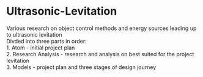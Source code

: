 # Ultrasonic-Levitation
Various research on object control methods and energy sources leading up to ultrasonic levitation
<br /> Divded into three parts in order:
<br /> 1. Atom - initial project plan
<br /> 2. Research Analysis - research and analysis on best suited for the project levitation
<br /> 3. Models - project plan and three stages of design journey
